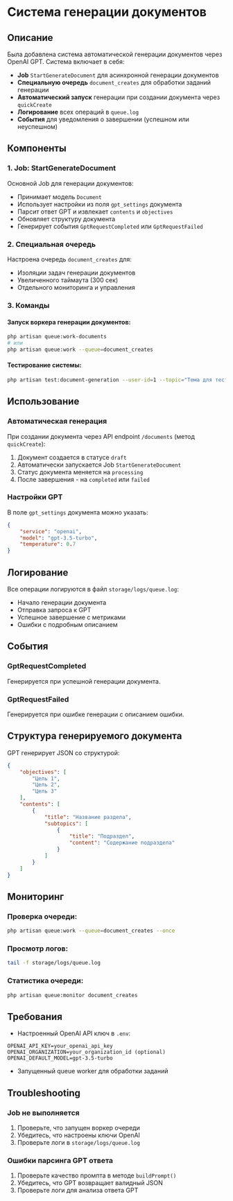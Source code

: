 # Система генерации документов

## Описание

Была добавлена система автоматической генерации документов через OpenAI GPT. Система включает в себя:

- **Job** `StartGenerateDocument` для асинхронной генерации документов
- **Специальную очередь** `document_creates` для обработки заданий генерации
- **Автоматический запуск** генерации при создании документа через `quickCreate`
- **Логирование** всех операций в `queue.log`
- **События** для уведомления о завершении (успешном или неуспешном)

## Компоненты

### 1. Job: StartGenerateDocument

Основной Job для генерации документов:
- Принимает модель `Document`
- Использует настройки из поля `gpt_settings` документа
- Парсит ответ GPT и извлекает `contents` и `objectives`
- Обновляет структуру документа
- Генерирует события `GptRequestCompleted` или `GptRequestFailed`

### 2. Специальная очередь

Настроена очередь `document_creates` для:
- Изоляции задач генерации документов
- Увеличенного таймаута (300 сек)
- Отдельного мониторинга и управления

### 3. Команды

#### Запуск воркера генерации документов:
```bash
php artisan queue:work-documents
# или
php artisan queue:work --queue=document_creates
```

#### Тестирование системы:
```bash
php artisan test:document-generation --user-id=1 --topic="Тема для тестирования"
```

## Использование

### Автоматическая генерация

При создании документа через API endpoint `/documents` (метод `quickCreate`):
1. Документ создается в статусе `draft`
2. Автоматически запускается Job `StartGenerateDocument`
3. Статус документа меняется на `processing`
4. После завершения - на `completed` или `failed`

### Настройки GPT

В поле `gpt_settings` документа можно указать:
```json
{
    "service": "openai",
    "model": "gpt-3.5-turbo",
    "temperature": 0.7
}
```

## Логирование

Все операции логируются в файл `storage/logs/queue.log`:
- Начало генерации документа
- Отправка запроса к GPT
- Успешное завершение с метриками
- Ошибки с подробным описанием

## События

### GptRequestCompleted
Генерируется при успешной генерации документа.

### GptRequestFailed
Генерируется при ошибке генерации с описанием ошибки.

## Структура генерируемого документа

GPT генерирует JSON со структурой:
```json
{
    "objectives": [
        "Цель 1",
        "Цель 2",
        "Цель 3"
    ],
    "contents": [
        {
            "title": "Название раздела",
            "subtopics": [
                {
                    "title": "Подраздел",
                    "content": "Содержание подраздела"
                }
            ]
        }
    ]
}
```

## Мониторинг

### Проверка очереди:
```bash
php artisan queue:work --queue=document_creates --once
```

### Просмотр логов:
```bash
tail -f storage/logs/queue.log
```

### Статистика очереди:
```bash
php artisan queue:monitor document_creates
```

## Требования

- Настроенный OpenAI API ключ в `.env`:
```env
OPENAI_API_KEY=your_openai_api_key
OPENAI_ORGANIZATION=your_organization_id (optional)
OPENAI_DEFAULT_MODEL=gpt-3.5-turbo
```

- Запущенный queue worker для обработки заданий

## Troubleshooting

### Job не выполняется
1. Проверьте, что запущен воркер очереди
2. Убедитесь, что настроены ключи OpenAI
3. Проверьте логи в `storage/logs/queue.log`

### Ошибки парсинга GPT ответа
1. Проверьте качество промпта в методе `buildPrompt()`
2. Убедитесь, что GPT возвращает валидный JSON
3. Проверьте логи для анализа ответа GPT 